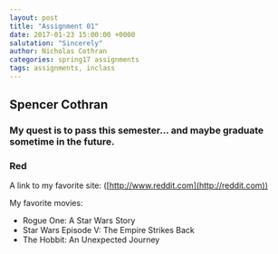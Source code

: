 ```yaml
---
layout: post
title: "Assignment 01"
date: 2017-01-23 15:00:00 +0000
salutation: "Sincerely"
author: Nicholas Cothran
categories: spring17 assignments
tags: assignments, inclass
---
```


## Spencer Cothran

### My quest is to pass this semester... and maybe graduate sometime in the future.

### Red

A link to my favorite site: ([http://www.reddit.com](http://reddit.com))

My favorite movies:
* Rogue One: A Star Wars Story
* Star Wars Episode V: The Empire Strikes Back
* The Hobbit: An Unexpected Journey
